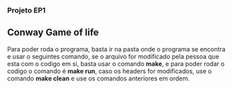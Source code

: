 ### Projeto EP1
## Conway Game of life

Para poder roda o programa, basta ir na pasta onde o programa se encontra 
e usar o seguintes comando, se o arquivo for modificado pela pessoa que esta
com o codigo em si, basta usar o comando **make**, e para poder rodar o codigo
o comando é **make run**, caso os headers for modificados, use o comando **make clean**
e use os comandos anteriores em ordem.